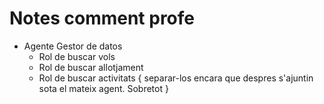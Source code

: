# Notes comment profe

- Agente Gestor de datos
  - Rol de buscar vols
  - Rol de buscar allotjament
  - Rol de buscar activitats
  { separar-los encara que despres s'ajuntin sota el mateix agent. Sobretot }
